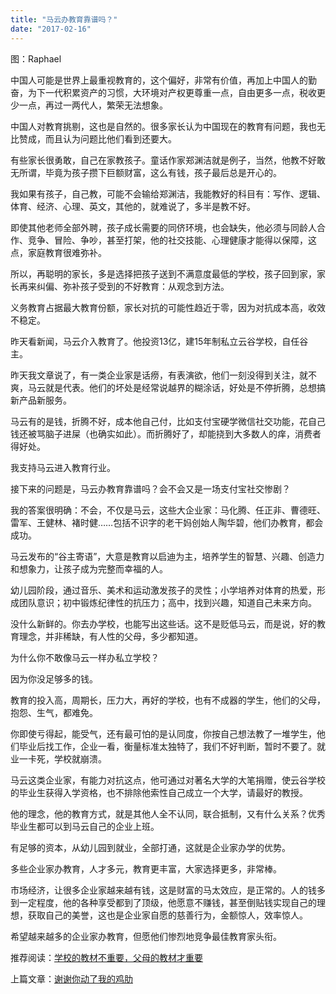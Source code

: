 ```yaml
---
title: "马云办教育靠谱吗？"
date: "2017-02-16"
---
```


图：Raphael

中国人可能是世界上最重视教育的，这个偏好，非常有价值，再加上中国人的勤奋，为下一代积累资产的习惯，大环境对产权更尊重一点，自由更多一点，税收更少一点，再过一两代人，繁荣无法想象。

中国人对教育挑剔，这也是自然的。很多家长认为中国现在的教育有问题，我也无比赞成，而且认为问题比他们看到还要大。

有些家长很勇敢，自己在家教孩子。童话作家郑渊洁就是例子，当然，他教不好敢无所谓，毕竟为孩子攒下巨额财富，这么有钱，孩子最后总是开心的。

我如果有孩子，自己教，可能不会输给郑渊洁，我能教好的科目有：写作、逻辑、体育、经济、心理、英文，其他的，就难说了，多半是教不好。

即使其他老师全部外聘，孩子成长需要的同侪环境，也会缺失，他必须与同龄人合作、竞争、冒险、争吵，甚至打架，他的社交技能、心理健康才能得以保障，这点，家庭教育很难弥补。

所以，再聪明的家长，多是选择把孩子送到不满意度最低的学校，孩子回到家，家长再来纠偏、弥补孩子受到的不好教育：从观念到方法。

义务教育占据最大教育份额，家长对抗的可能性趋近于零，因为对抗成本高，收效不稳定。

昨天看新闻，马云介入教育了。他投资13亿，建15年制私立云谷学校，自任谷主。

昨天我文章说了，有一类企业家是话痨，有表演欲，他们一刻没得到关注，就不爽，马云就是代表。他们的坏处是经常说越界的糊涂话，好处是不停折腾，总想搞新产品新服务。

马云有的是钱，折腾不好，成本他自己付，比如支付宝硬学微信社交功能，花自己钱还被骂脑子进屎（也确实如此）。而折腾好了，却能挠到大多数人的痒，消费者得好处。

我支持马云进入教育行业。

接下来的问题是，马云办教育靠谱吗？会不会又是一场支付宝社交惨剧？

我的答案很明确：不会，不仅是马云，这些大企业家：马化腾、任正非、曹德旺、雷军、王健林、褚时健……包括不识字的老干妈创始人陶华碧，他们办教育，都会成功。

马云发布的“谷主寄语”，大意是教育以启迪为主，培养学生的智慧、兴趣、创造力和想象力，让孩子成为完整而幸福的人。

幼儿园阶段，通过音乐、美术和运动激发孩子的灵性；小学培养对体育的热爱，形成团队意识；初中锻炼纪律性的抗压力；高中，找到兴趣，知道自己未来方向。

没什么新鲜的。你去办学校，也能写出这些话。这不是贬低马云，而是说，好的教育理念，并非稀缺，有人性的父母，多少都知道。  

为什么你不敢像马云一样办私立学校？

因为你没足够多的钱。

教育的投入高，周期长，压力大，再好的学校，也有不成器的学生，他们的父母，抱怨、生气，都难免。

你即使亏得起，能受气，还有最可怕的是认同度，你按自己想法教了一堆学生，他们毕业后找工作，企业一看，衡量标准太独特了，我们不好判断，暂时不要了。就业一卡死，学校就崩溃。

马云这类企业家，有能力对抗这点，他可通过对著名大学的大笔捐赠，使云谷学校的毕业生获得入学资格，也不排除他索性自己成立一个大学，请最好的教授。

他的理念，他的教育方式，就是其他人全不认同，联合抵制，又有什么关系？优秀毕业生都可以到马云自己的企业上班。

有足够的资本，从幼儿园到就业，全部打通，这就是企业家办学的优势。

多些企业家办教育，人才多元，教育更丰富，大家选择更多，非常棒。

市场经济，让很多企业家越来越有钱，这是财富的马太效应，是正常的。人的钱多到一定程度，他的各种享受都到了顶级，他愿意不赚钱，甚至倒贴钱实现自己的理想，获取自己的美誉，这也是企业家自愿的慈善行为，金额惊人，效率惊人。

希望越来越多的企业家办教育，但愿他们惨烈地竞争最佳教育家头衔。

推荐阅读：[学校的教材不重要，父母的教材才重要](http://mp.weixin.qq.com/s?__biz=MjM5NDU0Mjk2MQ==&mid=2651622718&idx=1&sn=c7ca269b28a44a25df3199f9fc775885&chksm=bd7e09208a0980362ba4c1fefd483f61cb812662053c1c27c98f003569f7f1ecf5fb8c5f49a8&scene=21#wechat_redirect)

上篇文章：[谢谢你动了我的鸡肋](http://mp.weixin.qq.com/s?__biz=MjM5NDU0Mjk2MQ==&mid=2651622754&idx=1&sn=405200ecc6832206b020694f3f7babce&chksm=bd7e097c8a09806ab3717b08786ca4c37c1b1ac529c44b41798f48886d9be36dbf3d226b6bc6&scene=21#wechat_redirect)

